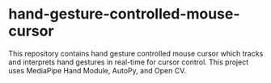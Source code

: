 # hand-gesture-controlled-mouse-cursor
This repository contains hand gesture controlled mouse cursor which tracks and interprets hand gestures in real-time for cursor control. This project uses MediaPipe Hand Module, AutoPy, and Open CV.
